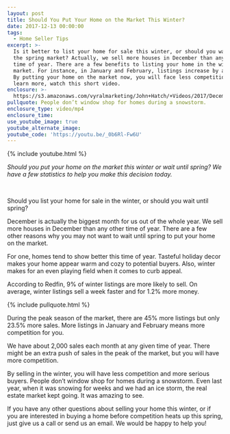 ```yaml
---
layout: post
title: Should You Put Your Home on the Market This Winter?
date: 2017-12-13 00:00:00
tags:
  - Home Seller Tips
excerpt: >-
  Is it better to list your home for sale this winter, or should you wait for
  the spring market? Actually, we sell more houses in December than any other
  time of year. There are a few benefits to listing your home in the winter
  market. For instance, in January and February, listings increase by about 45%.
  By putting your home on the market now, you will face less competition. To
  learn more, watch this short video.
enclosure: >-
  https://s3.amazonaws.com/vyralmarketing/John+Hatch/+Videos/2017/December/Portland+Real+Estate+Agent-+Should+You+List+Your+House+This+Winter%253F.mp4
pullquote: People don’t window shop for homes during a snowstorm.
enclosure_type: video/mp4
enclosure_time:
use_youtube_image: true
youtube_alternate_image:
youtube_code: 'https://youtu.be/_0b6Rl-Fw6U'
---
```



{% include youtube.html %}

*Should you put your home on the market this winter or wait until spring? We have a few statistics to help you make this decision today.*

&nbsp;

Should you list your home for sale in the winter, or should you wait until spring?

December is actually the biggest month for us out of the whole year. We sell more houses in December than any other time of year. There are a few other reasons why you may not want to wait until spring to put your home on the market.

For one, homes tend to show better this time of year. Tasteful holiday decor makes your home appear warm and cozy to potential buyers. Also, winter makes for an even playing field when it comes to curb appeal.

According to Redfin, 9% of winter listings are more likely to sell. On average, winter listings sell a week faster and for 1.2% more money.

{% include pullquote.html %}

During the peak season of the market, there are 45% more listings but only 23.5% more sales. More listings in January and February means more competition for you.

We have about 2,000 sales each month at any given time of year. There might be an extra push of sales in the peak of the market, but you will have more competition.

By selling in the winter, you will have less competition and more serious buyers. People don’t window shop for homes during a snowstorm. Even last year, when it was snowing for weeks and we had an ice storm, the real estate market kept going. It was amazing to see.

If you have any other questions about selling your home this winter, or if you are interested in buying a home before competition heats up this spring, just give us a call or send us an email. We would be happy to help you!